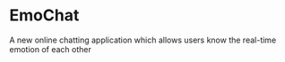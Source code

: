 # EmoChat
A new online chatting application which allows users know the real-time emotion of each other

